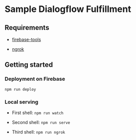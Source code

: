 # Sample Dialogflow Fulfillment

## Requirements

* [firebase-tools](https://github.com/firebase/firebase-tools)

* [ngrok](https://ngrok.com/)

## Getting started

### Deployment on Firebase

```
npm run deploy
```

### Local serving

* First shell: `npm run watch`

* Second shell: `npm run serve`

* Third shell: `npm run ngrok`